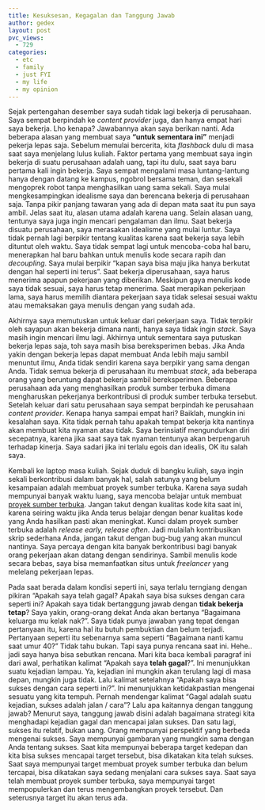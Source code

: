 ```yaml
---
title: Kesuksesan, Kegagalan dan Tanggung Jawab
author: gedex
layout: post
pvc_views:
  - 729
categories:
  - etc
  - family
  - just FYI
  - my life
  - my opinion
---
```


Sejak pertengahan desember saya sudah tidak lagi bekerja di perusahaan. Saya sempat berpindah ke *content provider* juga, dan hanya empat hari saya bekerja. Lho kenapa? Jawabannya akan saya berikan nanti. Ada beberapa alasan yang membuat saya **“untuk sementara ini”** menjadi pekerja lepas saja. Sebelum memulai bercerita, kita *flashback* dulu di masa saat saya menjelang lulus kuliah. Faktor pertama yang membuat saya ingin bekerja di suatu perusahaan adalah uang, tapi itu dulu, saat saya baru pertama kali ingin bekerja. Saya sempat mengalami masa luntang-lantung hanya dengan datang ke kampus, ngobrol bersama teman, dan sesekali mengoprek robot tanpa menghasilkan uang sama sekali. Saya mulai mengkesampingkan idealisme saya dan berencana bekerja di perusahaan saja. Tanpa pikir panjang tawaran yang ada di depan mata saat itu pun saya ambil. Jelas saat itu, alasan utama adalah karena uang. Selain alasan uang, tentunya saya juga ingin mencari pengalaman dan ilmu. Saat bekerja disuatu perusahaan, saya merasakan idealisme yang mulai luntur. Saya tidak pernah lagi berpikir tentang kualitas karena saat bekerja saya lebih dituntut oleh waktu. Saya tidak sempat lagi untuk mencoba-coba hal baru, menerapkan hal baru bahkan untuk menulis kode secara rapih dan *decoupling*. Saya mulai berpikir “kapan saya bisa maju jika hanya berkutat dengan hal seperti ini terus”. Saat bekerja diperusahaan, saya harus menerima apapun pekerjaan yang diberikan. Meskipun gaya menulis kode saya tidak sesuai, saya harus tetap menerima. Saat merapikan pekerjaan lama, saya harus memilih diantara pekerjaan saya tidak selesai sesuai waktu atau memaksakan gaya menulis dengan yang sudah ada.

Akhirnya saya memutuskan untuk keluar dari pekerjaan saya. Tidak terpikir oleh sayapun akan bekerja dimana nanti, hanya saya tidak ingin *stack*. Saya masih ingin mencari ilmu lagi. Akhirnya untuk sementara saya putuskan bekerja lepas saja, toh saya masih bisa bereksperimen bebas. Jika Anda yakin dengan bekerja lepas dapat membuat Anda lebih maju sambil menuntut ilmu, Anda tidak sendiri karena saya berpikir yang sama dengan Anda. Tidak semua bekerja di perusahaan itu membuat *stack*, ada beberapa orang yang beruntung dapat bekerja sambil bereksperimen. Beberapa perusahaan ada yang menghasilkan produk sumber terbuka dimana mengharuskan pekerjanya berkontribusi di produk sumber terbuka tersebut. Setelah keluar dari satu perusahaan saya sempat berpindah ke perusahaan *content provider*. Kenapa hanya sampai empat hari? Baiklah, mungkin ini kesalahan saya. Kita tidak pernah tahu apakah tempat bekerja kita nantinya akan membuat kita nyaman atau tidak. Saya berinsiatif mengundurkan diri secepatnya, karena jika saat saya tak nyaman tentunya akan berpengaruh terhadap kinerja. Saya sadari jika ini terlalu egois dan idealis, OK itu salah saya.

Kembali ke laptop masa kuliah. Sejak duduk di bangku kuliah, saya ingin sekali berkontribusi dalam banyak hal, salah satunya yang belum kesampaian adalah membuat proyek sumber terbuka. Karena saya sudah mempunyai banyak waktu luang, saya mencoba belajar untuk membuat [proyek sumber terbuka][1]. Jangan takut dengan kualitas kode kita saat ini, karena seiring waktu jika Anda terus belajar dengan benar kualitas kode yang Anda hasilkan pasti akan meningkat. Kunci dalam proyek sumber terbuka adalah *release early, release often*. Jadi mulailah kontribusikan skrip sederhana Anda, jangan takut dengan bug-bug yang akan muncul nantinya. Saya percaya dengan kita banyak berkontribusi bagi banyak orang pekerjaan akan datang dengan sendirinya. Sambil menulis kode secara bebas, saya bisa memanfaatkan situs untuk *freelancer* yang melelang pekerjaan lepas.

 [1]: https://www.ohloh.net/accounts/gedex

Pada saat berada dalam kondisi seperti ini, saya terlalu terngiang dengan pikiran “Apakah saya telah gagal? Apakah saya bisa sukses dengan cara seperti ini? Apakah saya tidak bertanggung jawab dengan **tidak bekerja tetap**? Saya yakin, orang-orang dekat Anda akan bertanya “Bagaimana keluarga mu kelak nak?”. Saya tidak punya jawaban yang tepat dengan pertanyaan itu, karena hal itu butuh pembuktian dan belum terjadi. Pertanyaan seperti itu sebenarnya sama seperti “Bagaimana nanti kamu saat umur 40?” Tidak tahu bukan. Tapi saya punya rencana saat ini. Hehe.. jadi saya hanya bisa sebutkan rencana. Mari kita baca kembali paragraf ini dari awal, perhatikan kalimat “Apakah saya **telah gagal**?”. Ini menunjukkan suatu kejadian lampau. Ya, kejadian ini mungkin akan terulang lagi di masa depan, mungkin juga tidak. Lalu kalimat setelahnya “Apakah saya bisa sukses dengan cara seperti ini?”. Ini menunjukkan ketidakpastian mengenai sesuatu yang kita tempuh. Pernah mendengar kalimat “Gagal adalah suatu kejadian, sukses adalah jalan / cara”? Lalu apa kaitannya dengan tanggung jawab? Menurut saya, tanggung jawab disini adalah bagaimana strategi kita menghadapi kejadian gagal dan mencapai jalan sukses. Dan satu lagi, sukses itu relatif, bukan uang. Orang mempunyai perspektif yang berbeda mengenai sukses. Saya mempunyai gambaran yang mungkin sama dengan Anda tentang sukses. Saat kita mempunyai beberapa target kedepan dan kita bisa sukses mencapai target tersebut, bisa dikatakan kita telah sukses. Saat saya mempunyai target membuat proyek sumber terbuka dan belum tercapai, bisa dikatakan saya sedang menjalani cara sukses saya. Saat saya telah membuat proyek sumber terbuka, saya mempunyai target mempopulerkan dan terus mengembangkan proyek tersebut. Dan seterusnya target itu akan terus ada.
